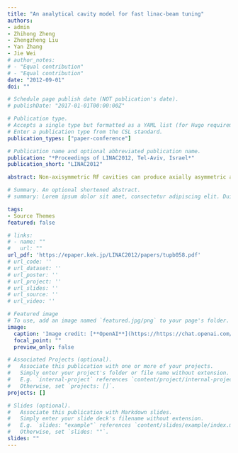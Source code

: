 ```yaml
---
title: "An analytical cavity model for fast linac-beam tuning"
authors:
- admin
- Zhihong Zheng
- Zhengzheng Liu
- Yan Zhang
- Jie Wei
# author_notes:
# - "Equal contribution"
# - "Equal contribution"
date: "2012-09-01"
doi: ""

# Schedule page publish date (NOT publication's date).
# publishDate: "2017-01-01T00:00:00Z"

# Publication type.
# Accepts a single type but formatted as a YAML list (for Hugo requirements).
# Enter a publication type from the CSL standard.
publication_types: ["paper-conference"]

# Publication name and optional abbreviated publication name.
publication: "*Proceedings of LINAC2012, Tel-Aviv, Israel*"
publication_short: "LINAC2012"

abstract: Non-axisymmetric RF cavities can produce axially asymmetric acceleration fields. Conventional method using numerical 3-D field tracking to address this feature is time-consuming and thus not appropriate for on-line beam tuning applications. In this paper, we develop analytical treatment of non-axisymmetric RF cavities. Multipole models of cavities are derived using realistic 3-D field in both longitudinal and transverse dimensions. Then, beam dynamics formulism is established. Finally, special case of FRIB quarter-wave resonators are calculated by the model and benchmarked against 3-D field tracking to ensure the efficiency and accuracy of the model.

# Summary. An optional shortened abstract.
# summary: Lorem ipsum dolor sit amet, consectetur adipiscing elit. Duis posuere tellus ac convallis placerat. Proin tincidunt magna sed ex sollicitudin condimentum.

tags:
- Source Themes
featured: false

# links:
# - name: ""
#   url: ""
url_pdf: 'https://epaper.kek.jp/LINAC2012/papers/tupb058.pdf'
# url_code: ''
# url_dataset: ''
# url_poster: ''
# url_project: ''
# url_slides: ''
# url_source: ''
# url_video: ''

# Featured image
# To use, add an image named `featured.jpg/png` to your page's folder. 
image:
  caption: 'Image credit: [**OpenAI**](https://https://chat.openai.com/auth/login)'
  focal_point: ""
  preview_only: false

# Associated Projects (optional).
#   Associate this publication with one or more of your projects.
#   Simply enter your project's folder or file name without extension.
#   E.g. `internal-project` references `content/project/internal-project/index.md`.
#   Otherwise, set `projects: []`.
projects: []

# Slides (optional).
#   Associate this publication with Markdown slides.
#   Simply enter your slide deck's filename without extension.
#   E.g. `slides: "example"` references `content/slides/example/index.md`.
#   Otherwise, set `slides: ""`.
slides: ""
---
```


<!-- {{% callout note %}}
Click the *Cite* button above to demo the feature to enable visitors to import publication metadata into their reference management software.
{{% /callout %}}

{{% callout note %}}
Create your slides in Markdown - click the *Slides* button to check out the example.
{{% /callout %}}

Add the publication's **full text** or **supplementary notes** here. You can use rich formatting such as including [code, math, and images](https://wowchemy.com/docs/content/writing-markdown-latex/). -->
